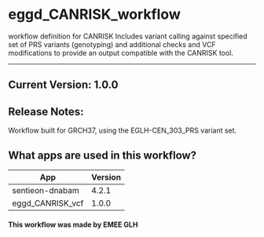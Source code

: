 # eggd_CANRISK_workflow
workflow definition for CANRISK
Includes variant calling against specified set of PRS variants (genotyping) and additional checks and VCF modifications to provide an output compatible with the CANRISK tool.

-------
## Current Version: 1.0.0

## Release Notes:

Workflow built for GRCH37, using the EGLH-CEN_303_PRS variant set.

## What apps are used in this workflow?

|  App 	| Version  	|
|---	|---	|
|sentieon-dnabam     |4.2.1|
|eggd_CANRISK_vcf    |1.0.0|



#### This workflow was made by EMEE GLH
